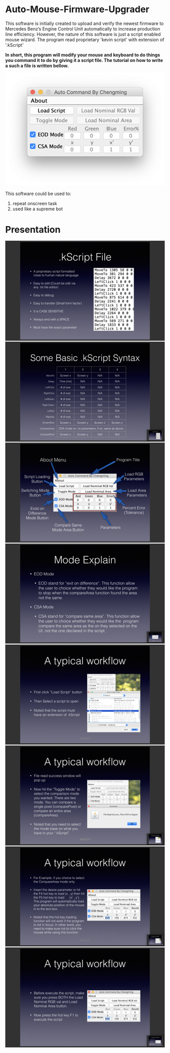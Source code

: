 # Auto-Mouse-Firmware-Upgrader
This software is initially created to upload and verify the newest firmware to Mercedes Benz’s Engine Control Unit automatically to increase production line efficiency. However, the nature of this software is just a script enabled mouse wizard. The program read proprietary 'kevin script' with extension of '.kScript'

**In short, this program will modify your mouse and keyboard to do things you command it to do by giving it a script file. The tutorial on how to write a such a file is written bellow.**

![alt text](https://raw.githubusercontent.com/cmz97/Auto-Mouse-Firmware-Upgrader/master/Image/0.png)

This software could be used to:
1.  repeat onscreen task
2.  used like a supreme bot 

# Presentation #
![alt text](https://raw.githubusercontent.com/cmz97/Auto-Mouse-Firmware-Upgrader/master/Image/1.png)
![alt text](https://raw.githubusercontent.com/cmz97/Auto-Mouse-Firmware-Upgrader/master/Image/2.png)
![alt text](https://raw.githubusercontent.com/cmz97/Auto-Mouse-Firmware-Upgrader/master/Image/3.png)
![alt text](https://raw.githubusercontent.com/cmz97/Auto-Mouse-Firmware-Upgrader/master/Image/4.png)
![alt text](https://raw.githubusercontent.com/cmz97/Auto-Mouse-Firmware-Upgrader/master/Image/5.png)
![alt text](https://raw.githubusercontent.com/cmz97/Auto-Mouse-Firmware-Upgrader/master/Image/6.png)
![alt text](https://raw.githubusercontent.com/cmz97/Auto-Mouse-Firmware-Upgrader/master/Image/7.png)
![alt text](https://raw.githubusercontent.com/cmz97/Auto-Mouse-Firmware-Upgrader/master/Image/8.png)
